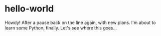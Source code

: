 # hello-world

Howdy!
After a pause back on the line again, with new plans.
I'm about to learn some Python, finally. Let's see where this goes...
